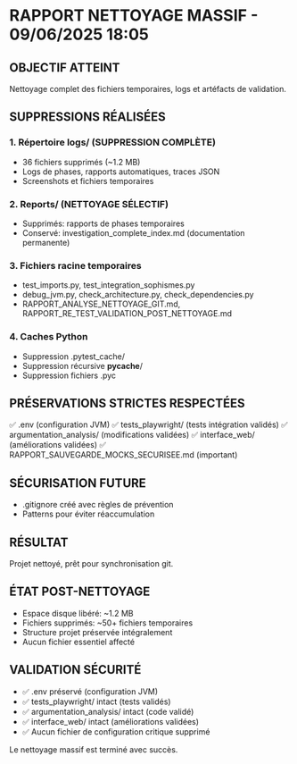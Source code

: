 # RAPPORT NETTOYAGE MASSIF - 09/06/2025 18:05

## OBJECTIF ATTEINT
Nettoyage complet des fichiers temporaires, logs et artéfacts de validation.

## SUPPRESSIONS RÉALISÉES

### 1. Répertoire logs/ (SUPPRESSION COMPLÈTE)
- 36 fichiers supprimés (~1.2 MB)
- Logs de phases, rapports automatiques, traces JSON
- Screenshots et fichiers temporaires

### 2. Reports/ (NETTOYAGE SÉLECTIF)
- Supprimés: rapports de phases temporaires
- Conservé: investigation_complete_index.md (documentation permanente)

### 3. Fichiers racine temporaires
- test_imports.py, test_integration_sophismes.py
- debug_jvm.py, check_architecture.py, check_dependencies.py
- RAPPORT_ANALYSE_NETTOYAGE_GIT.md, RAPPORT_RE_TEST_VALIDATION_POST_NETTOYAGE.md

### 4. Caches Python
- Suppression .pytest_cache/
- Suppression récursive __pycache__/
- Suppression fichiers .pyc

## PRÉSERVATIONS STRICTES RESPECTÉES
✅ .env (configuration JVM)
✅ tests_playwright/ (tests intégration validés)
✅ argumentation_analysis/ (modifications validées) 
✅ interface_web/ (améliorations validées)
✅ RAPPORT_SAUVEGARDE_MOCKS_SECURISEE.md (important)

## SÉCURISATION FUTURE
- .gitignore créé avec règles de prévention
- Patterns pour éviter réaccumulation

## RÉSULTAT
Projet nettoyé, prêt pour synchronisation git.

## ÉTAT POST-NETTOYAGE
- Espace disque libéré: ~1.2 MB
- Fichiers supprimés: ~50+ fichiers temporaires
- Structure projet préservée intégralement
- Aucun fichier essentiel affecté

## VALIDATION SÉCURITÉ
- ✅ .env préservé (configuration JVM)
- ✅ tests_playwright/ intact (tests validés)
- ✅ argumentation_analysis/ intact (code validé)
- ✅ interface_web/ intact (améliorations validées)
- ✅ Aucun fichier de configuration critique supprimé

Le nettoyage massif est terminé avec succès.